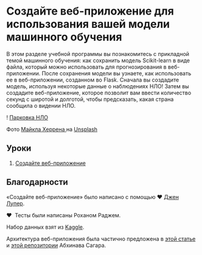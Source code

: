 # Создайте веб-приложение для использования вашей модели машинного обучения

В этом разделе учебной программы вы познакомитесь с прикладной темой машинного обучения: как сохранить модель Scikit-learn в виде файла, который можно использовать для прогнозирования в веб-приложении. После сохранения модели вы узнаете, как использовать ее в веб-приложении, созданном во Flask. Сначала вы создадите модель, используя некоторые данные о наблюдениях НЛО! Затем вы создадите веб-приложение, которое позволит вам ввести количество секунд с широтой и долготой, чтобы предсказать, какая страна сообщила о видении НЛО.

! [Парковка НЛО](images/ufo.jpg)

Фото <a href="https://unsplash.com/@mdherren?utm_source=unsplash&utm_medium=referral&utm_content=creditCopyText"> Майкла Херрена </a> на <a href="https://unsplash.com/s/photos/ufo?utm_source=unsplash&utm_medium=referral&utm_content=creditCopyText"> Unsplash </a>
  

## Уроки

1. [Создайте веб-приложение](1-Web-App/README.md)

## Благодарности

«Создайте веб-приложение» было написано с помощью ♥ ️[Джен Лупер](https://twitter.com/jenlooper).

♥ ️ Тесты были написаны Роханом Раджем.

Набор данных взят из [Kaggle](https://www.kaggle.com/NUFORC/ufo-sightings).

Архитектура веб-приложения была частично предложена в [этой статье](https://towardsdatascience.com/how-to-easily-deploy-machine-learning-models-using-flask-b95af8fe34d4) и [этой репозитории](https://github.com/abhinavsagar/machine-learning-deployment) Абхинава Сагара.